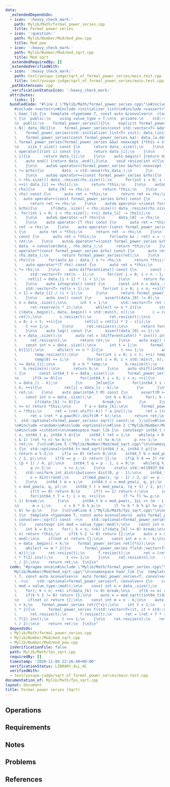 ```yaml
---
data:
  _extendedDependsOn:
  - icon: ':heavy_check_mark:'
    path: Mylib/Math/formal_power_series.cpp
    title: Formal power series
  - icon: ':question:'
    path: Mylib/Number/Mod/mod_pow.cpp
    title: Mod pow
  - icon: ':heavy_check_mark:'
    path: Mylib/Number/Mod/mod_sqrt.cpp
    title: Mod sqrt
  _extendedRequiredBy: []
  _extendedVerifiedWith:
  - icon: ':heavy_check_mark:'
    path: test/yosupo-judge/sqrt_of_formal_power_series/main.test.cpp
    title: test/yosupo-judge/sqrt_of_formal_power_series/main.test.cpp
  _pathExtension: cpp
  _verificationStatusIcon: ':heavy_check_mark:'
  attributes:
    links: []
  bundledCode: "#line 2 \"Mylib/Math/formal_power_series.cpp\"\n#include <functional>\n\
    #include <vector>\n#include <initializer_list>\n#include <cassert>\n\nnamespace\
    \ haar_lib {\n  template <typename T, const auto &convolve>\n  class formal_power_series\
    \ {\n  public:\n    using value_type = T;\n\n  private:\n    std::vector<T> data_;\n\
    \n  public:\n    formal_power_series(){}\n    explicit formal_power_series(int\
    \ N): data_(N){}\n    formal_power_series(const std::vector<T> &data_): data_(data_){}\n\
    \    formal_power_series(std::initializer_list<T> init): data_(init.begin(), init.end()){}\n\
    \    formal_power_series(const formal_power_series &a): data_(a.data_){}\n   \
    \ formal_power_series(formal_power_series &&a) noexcept {*this = std::move(a);}\n\
    \n    size_t size() const {\n      return data_.size();\n    }\n\n    const T&\
    \ operator[](int i) const {\n      return data_[i];\n    }\n\n    T& operator[](int\
    \ i){\n      return data_[i];\n    }\n\n    auto begin() {return data_.begin();}\n\
    \    auto end() {return data_.end();}\n\n    void resize(int n){\n      data_.resize(n);\n\
    \    }\n\n    auto& operator=(formal_power_series &&rhs) noexcept {\n      if(this\
    \ != &rhs){\n        data_ = std::move(rhs.data_);\n      }\n      return *this;\n\
    \    }\n\n    auto& operator+=(const formal_power_series &rhs){\n      if(data_.size()\
    \ < rhs.size()) data_.resize(rhs.size());\n      for(int i = 0; i < rhs.size();\
    \ ++i) data_[i] += rhs[i];\n      return *this;\n    }\n\n    auto& operator+=(T\
    \ rhs){\n      data_[0] += rhs;\n      return *this;\n    }\n\n    auto operator+(T\
    \ rhs) const {\n      auto ret = *this;\n      return ret += rhs;\n    }\n\n \
    \   auto operator+(const formal_power_series &rhs) const {\n      auto ret = *this;\n\
    \      return ret += rhs;\n    }\n\n    auto& operator-=(const formal_power_series\
    \ &rhs){\n      if(data_.size() < rhs.size()) data_.resize(rhs.size());\n    \
    \  for(int i = 0; i < rhs.size(); ++i) data_[i] -= rhs[i];\n      return *this;\n\
    \    }\n\n    auto& operator-=(T rhs){\n      data_[0] -= rhs;\n      return *this;\n\
    \    }\n\n    auto operator-(T rhs) const {\n      auto ret = *this;\n      return\
    \ ret -= rhs;\n    }\n\n    auto operator-(const formal_power_series &rhs) const\
    \ {\n      auto ret = *this;\n      return ret -= rhs;\n    }\n\n    auto operator-()\
    \ const {\n      auto ret = *this;\n      for(auto &x : ret) x = -x;\n      return\
    \ ret;\n    }\n\n    auto& operator*=(const formal_power_series &rhs){\n     \
    \ data_ = convolve(data_, rhs.data_);\n      return *this;\n    }\n\n    auto\
    \ operator*(const formal_power_series &rhs) const {\n      auto ret = convolve(data_,\
    \ rhs.data_);\n      return formal_power_series(ret);\n    }\n\n    auto& operator*=(T\
    \ rhs){\n      for(auto &x : data_) x *= rhs;\n      return *this;\n    }\n\n\
    \    auto operator*(T rhs) const {\n      auto ret = *this;\n      return ret\
    \ *= rhs;\n    }\n\n    auto differentiate() const {\n      const int n = data_.size();\n\
    \      std::vector<T> ret(n - 1);\n      for(int i = 0; i < n - 1; ++i){\n   \
    \     ret[i] = data_[i + 1] * (i + 1);\n      }\n\n      return formal_power_series(ret);\n\
    \    }\n\n    auto integrate() const {\n      const int n = data_.size();\n  \
    \    std::vector<T> ret(n + 1);\n      for(int i = 0; i < n; ++i){\n        ret[i\
    \ + 1] = data_[i] / (i + 1);\n      }\n\n      return formal_power_series(ret);\n\
    \    }\n\n    auto inv() const {\n      assert(data_[0] != 0);\n      const int\
    \ n = data_.size();\n\n      int t = 1;\n      std::vector<T> ret = {data_[0].inv()};\n\
    \      ret.reserve(n * 2);\n\n      while(t <= n * 2){\n        std::vector<T>\
    \ c(data_.begin(), data_.begin() + std::min(t, n));\n        c = convolve(c, convolve(ret,\
    \ ret));\n\n        c.resize(t);\n        ret.resize(t);\n\n        for(int i\
    \ = 0; i < t; ++i){\n          ret[i] = ret[i] * 2 - c[i];\n        }\n\n    \
    \    t <<= 1;\n      }\n\n      ret.resize(n);\n\n      return formal_power_series(ret);\n\
    \    }\n\n    auto log() const {\n      assert(data_[0] == 1);\n      const int\
    \ n = data_.size();\n      auto ret = (differentiate() * inv()).integrate();\n\
    \      ret.resize(n);\n      return ret;\n    }\n\n    auto exp() const {\n  \
    \    const int n = data_.size();\n\n      int t = 1;\n      formal_power_series\
    \ b({1});\n\n      while(t <= n * 2){\n        t <<= 1;\n        auto temp = b.log();\n\
    \        temp.resize(t);\n\n        for(int i = 0; i < t; ++i) temp[i] = -temp[i];\n\
    \        temp[0] += 1;\n        for(int i = 0; i < std::min(t, n); ++i) temp[i]\
    \ += data_[i];\n\n        b = b * temp;\n        b.resize(t);\n      }\n\n   \
    \   b.resize(n);\n\n      return b;\n    }\n\n    auto shift(int64_t k) const\
    \ {\n      const int64_t n = data_.size();\n      formal_power_series ret(n);\n\
    \n      if(k >= 0){\n        for(int64_t i = k; i < n; ++i){\n          ret[i]\
    \ = data_[i - k];\n        }\n      }else{\n        for(int64_t i = 0; i < n +\
    \ k; ++i){\n          ret[i] = data_[i - k];\n        }\n      }\n\n      return\
    \ ret;\n    }\n\n    auto pow(int64_t M) const {\n      assert(M >= 0);\n\n  \
    \    const int n = data_.size();\n      int k = 0;\n      for(; k < n; ++k){\n\
    \        if(data_[k] != 0){\n          break;\n        }\n      }\n\n      if(k\
    \ >= n) return *this;\n\n      T a = data_[k];\n\n      formal_power_series ret\
    \ = *this;\n      ret = (ret.shift(-k)) * a.inv();\n      ret = (ret.log() * (T)M).exp();\n\
    \      ret = (ret * a.pow(M)).shift(M * k);\n\n      return ret;\n    }\n\n  \
    \  std::optional<formal_power_series> sqrt() const;\n  };\n}\n#line 2 \"Mylib/Number/Mod/mod_sqrt.cpp\"\
    \n#include <random>\n#include <optional>\n#line 2 \"Mylib/Number/Mod/mod_pow.cpp\"\
    \n#include <cstdint>\n\nnamespace haar_lib {\n  constexpr int64_t mod_pow(int64_t\
    \ n, int64_t p, int64_t m){\n    int64_t ret = 1;\n    while(p > 0){\n      if(p\
    \ & 1) (ret *= n) %= m;\n      (n *= n) %= m;\n      p >>= 1;\n    }\n    return\
    \ ret;\n  }\n}\n#line 5 \"Mylib/Number/Mod/mod_sqrt.cpp\"\n\nnamespace haar_lib\
    \ {\n  std::optional<int64_t> mod_sqrt(int64_t a, int64_t p){\n    if(p == 2)\
    \ return a % 2;\n    if(a == 0) return 0;\n\n    int64_t b = mod_pow(a, (p - 1)\
    \ / 2, p);\n\n    if(b == p - 1) return {};\n    if(p % 4 == 3) return mod_pow(a,\
    \ (p + 1) / 4, p);\n\n    int64_t q = p - 1, s = 0;\n    while(q % 2 == 0){\n\
    \      q /= 2;\n      s += 1;\n    }\n\n    static std::mt19937_64 rand(time(0));\n\
    \    std::uniform_int_distribution<> dist(0, p - 1);\n\n    int64_t z;\n    while(1){\n\
    \      z = dist(rand);\n      if(mod_pow(z, (p - 1) / 2, p) == p - 1) break;\n\
    \    }\n\n    int64_t m = s;\n    int64_t c = mod_pow(z, q, p);\n    int64_t t\
    \ = mod_pow(a, q, p);\n    int64_t r = mod_pow(a, (q + 1) / 2, p);\n\n    while(1){\n\
    \      if(t == 0) return 0;\n      if(t == 1) return r;\n\n      int i = 1;\n\
    \      for(int64_t T = t; i < m; ++i){\n        (T *= T) %= p;\n        if(T ==\
    \ 1) break;\n      }\n\n      int64_t b = mod_pow(c, 1LL << (m - i - 1), p);\n\
    \n      m = i;\n      c = b * b % p;\n      (t *= b * b % p) %= p;\n      (r *=\
    \ b) %= p;\n    }\n  }\n}\n#line 4 \"Mylib/Math/fps_sqrt.cpp\"\n\nnamespace haar_lib\
    \ {\n  template <typename T, const auto &convolve>\n  auto formal_power_series<T,\
    \ convolve>::sqrt() const ->\n    std::optional<formal_power_series<T, convolve>>\
    \ {\n    constexpr int mod = value_type::mod();\n\n    const int n = data_.size();\n\
    \    int k = 0;\n    for(; k < n; ++k) if(data_[k] != 0) break;\n\n    if(k >=\
    \ n) return *this;\n    if(k % 2 != 0) return {};\n\n    auto x = mod_sqrt((int64_t)data_[k],\
    \ mod);\n\n    if(not x) return {};\n\n    const int m = n - k;\n\n    auto it\
    \ = data_.begin() + k;\n    formal_power_series ret({*x});\n\n    int t = 1;\n\
    \    while(t <= m * 2){\n      formal_power_series f(std::vector<T>(it, it + std::min(t,\
    \ m)));\n      ret.resize(t);\n      f.resize(t);\n      ret = (ret + f * ret.inv())\
    \ * T(2).inv();\n      t <<= 1;\n    }\n\n    ret.resize(n);\n    ret = ret.shift(k\
    \ / 2);\n\n    return ret;\n  }\n}\n"
  code: "#pragma once\n#include \"Mylib/Math/formal_power_series.cpp\"\n#include \"\
    Mylib/Number/Mod/mod_sqrt.cpp\"\n\nnamespace haar_lib {\n  template <typename\
    \ T, const auto &convolve>\n  auto formal_power_series<T, convolve>::sqrt() const\
    \ ->\n    std::optional<formal_power_series<T, convolve>> {\n    constexpr int\
    \ mod = value_type::mod();\n\n    const int n = data_.size();\n    int k = 0;\n\
    \    for(; k < n; ++k) if(data_[k] != 0) break;\n\n    if(k >= n) return *this;\n\
    \    if(k % 2 != 0) return {};\n\n    auto x = mod_sqrt((int64_t)data_[k], mod);\n\
    \n    if(not x) return {};\n\n    const int m = n - k;\n\n    auto it = data_.begin()\
    \ + k;\n    formal_power_series ret({*x});\n\n    int t = 1;\n    while(t <= m\
    \ * 2){\n      formal_power_series f(std::vector<T>(it, it + std::min(t, m)));\n\
    \      ret.resize(t);\n      f.resize(t);\n      ret = (ret + f * ret.inv()) *\
    \ T(2).inv();\n      t <<= 1;\n    }\n\n    ret.resize(n);\n    ret = ret.shift(k\
    \ / 2);\n\n    return ret;\n  }\n}\n"
  dependsOn:
  - Mylib/Math/formal_power_series.cpp
  - Mylib/Number/Mod/mod_sqrt.cpp
  - Mylib/Number/Mod/mod_pow.cpp
  isVerificationFile: false
  path: Mylib/Math/fps_sqrt.cpp
  requiredBy: []
  timestamp: '2020-11-04 22:26:40+09:00'
  verificationStatus: LIBRARY_ALL_AC
  verifiedWith:
  - test/yosupo-judge/sqrt_of_formal_power_series/main.test.cpp
documentation_of: Mylib/Math/fps_sqrt.cpp
layout: document
title: Formal power series (Sqrt)
---
```


## Operations

## Requirements

## Notes

## Problems

## References
